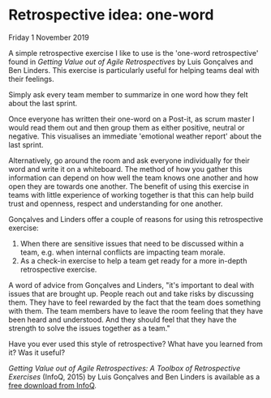 # Retrospective idea: one-word

Friday 1 November 2019

A simple retrospective exercise I like to use is the 'one-word retrospective' found in _Getting Value out of Agile Retrospectives_ by Luis Gonçalves and Ben Linders. This exercise is particularly useful for helping teams deal with their feelings.

Simply ask every team member to summarize in one word how they felt about the last sprint.

Once everyone has written their one-word on a Post-it, as scrum master I would read them out and then group them as either positive, neutral or negative. This visualises an immediate 'emotional weather report' about the last sprint.

Alternatively, go around the room and ask everyone individually for their word and write it on a whiteboard. The method of how you gather this information can depend on how well the team knows one another and how open they are towards one another. The benefit of using this exercise in teams with little experience of working together is that this can help build trust and openness, respect and understanding for one another.

Gonçalves and Linders offer a couple of reasons for using this retrospective exercise:

1. When there are sensitive issues that need to be discussed within a team, e.g. when internal conflicts are impacting team morale.
2. As a check-in exercise to help a team get ready for a more in-depth retrospective exercise.

A word of advice from Gonçalves and Linders, "it's important to deal with issues that are brought up. People reach out and take risks by discussing them. They have to feel rewarded by the fact that the team does something with them. The team members have to leave the room feeling that they have been heard and understood. And they should feel that they have the strength to solve the issues together as a team."

Have you ever used this style of retrospective? What have you learned from it? Was it useful?

_Getting Value out of Agile Retrospectives: A Toolbox of Retrospective Exercises_ (InfoQ, 2015) by Luis Gonçalves and Ben Linders is available as a [free download from InfoQ](https://www.infoq.com/minibooks/agile-retrospectives-value/).